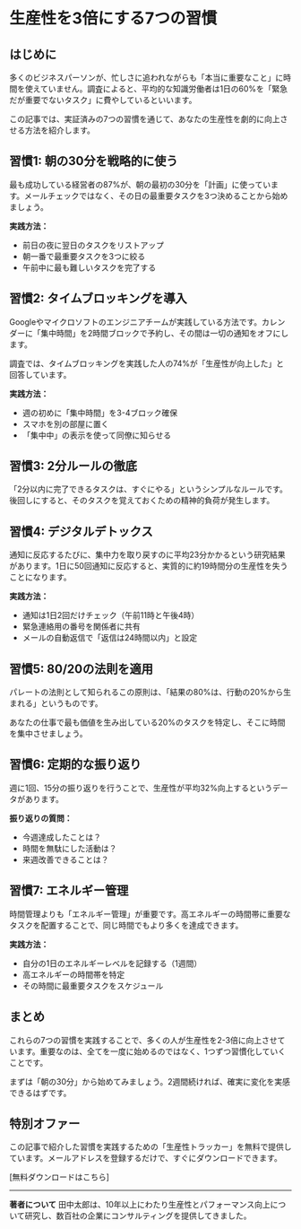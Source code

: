 # 生産性を3倍にする7つの習慣

## はじめに

多くのビジネスパーソンが、忙しさに追われながらも「本当に重要なこと」に時間を使えていません。調査によると、平均的な知識労働者は1日の60%を「緊急だが重要でないタスク」に費やしているといいます。

この記事では、実証済みの7つの習慣を通じて、あなたの生産性を劇的に向上させる方法を紹介します。

## 習慣1: 朝の30分を戦略的に使う

最も成功している経営者の87%が、朝の最初の30分を「計画」に使っています。メールチェックではなく、その日の最重要タスクを3つ決めることから始めましょう。

**実践方法：**
- 前日の夜に翌日のタスクをリストアップ
- 朝一番で最重要タスクを3つに絞る
- 午前中に最も難しいタスクを完了する

## 習慣2: タイムブロッキングを導入

Googleやマイクロソフトのエンジニアチームが実践している方法です。カレンダーに「集中時間」を2時間ブロックで予約し、その間は一切の通知をオフにします。

調査では、タイムブロッキングを実践した人の74%が「生産性が向上した」と回答しています。

**実践方法：**
- 週の初めに「集中時間」を3-4ブロック確保
- スマホを別の部屋に置く
- 「集中中」の表示を使って同僚に知らせる

## 習慣3: 2分ルールの徹底

「2分以内に完了できるタスクは、すぐにやる」というシンプルなルールです。後回しにすると、そのタスクを覚えておくための精神的負荷が発生します。

## 習慣4: デジタルデトックス

通知に反応するたびに、集中力を取り戻すのに平均23分かかるという研究結果があります。1日に50回通知に反応すると、実質的に約19時間分の生産性を失うことになります。

**実践方法：**
- 通知は1日2回だけチェック（午前11時と午後4時）
- 緊急連絡用の番号を関係者に共有
- メールの自動返信で「返信は24時間以内」と設定

## 習慣5: 80/20の法則を適用

パレートの法則として知られるこの原則は、「結果の80%は、行動の20%から生まれる」というものです。

あなたの仕事で最も価値を生み出している20%のタスクを特定し、そこに時間を集中させましょう。

## 習慣6: 定期的な振り返り

週に1回、15分の振り返りを行うことで、生産性が平均32%向上するというデータがあります。

**振り返りの質問：**
- 今週達成したことは？
- 時間を無駄にした活動は？
- 来週改善できることは？

## 習慣7: エネルギー管理

時間管理よりも「エネルギー管理」が重要です。高エネルギーの時間帯に重要なタスクを配置することで、同じ時間でもより多くを達成できます。

**実践方法：**
- 自分の1日のエネルギーレベルを記録する（1週間）
- 高エネルギーの時間帯を特定
- その時間に最重要タスクをスケジュール

## まとめ

これらの7つの習慣を実践することで、多くの人が生産性を2-3倍に向上させています。重要なのは、全てを一度に始めるのではなく、1つずつ習慣化していくことです。

まずは「朝の30分」から始めてみましょう。2週間続ければ、確実に変化を実感できるはずです。

## 特別オファー

この記事で紹介した習慣を実践するための「生産性トラッカー」を無料で提供しています。メールアドレスを登録するだけで、すぐにダウンロードできます。

[無料ダウンロードはこちら]

---

**著者について**
田中太郎は、10年以上にわたり生産性とパフォーマンス向上について研究し、数百社の企業にコンサルティングを提供してきました。
